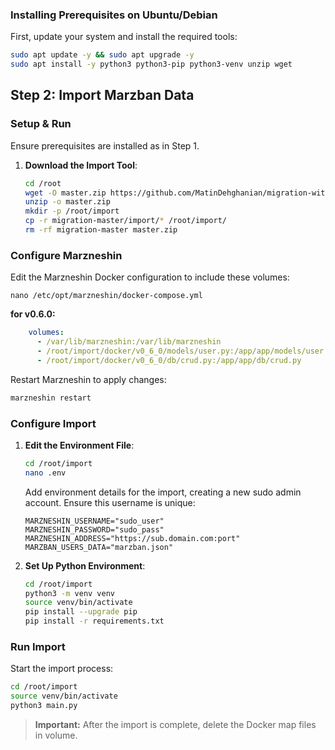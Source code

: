 ### Installing Prerequisites on Ubuntu/Debian

First, update your system and install the required tools:

```bash
sudo apt update -y && sudo apt upgrade -y
sudo apt install -y python3 python3-pip python3-venv unzip wget
```

## Step 2: Import Marzban Data

### Setup & Run

Ensure prerequisites are installed as in Step 1.

1. **Download the Import Tool**:
   ```bash
   cd /root
   wget -O master.zip https://github.com/MatinDehghanian/migration-without_hashusername/archive/refs/heads/master.zip
   unzip -o master.zip
   mkdir -p /root/import
   cp -r migration-master/import/* /root/import/
   rm -rf migration-master master.zip
   ```

### Configure Marzneshin

Edit the Marzneshin Docker configuration to include these volumes:

```
nano /etc/opt/marzneshin/docker-compose.yml
```

**for v0.6.0:**

```yaml
    volumes:
      - /var/lib/marzneshin:/var/lib/marzneshin
      - /root/import/docker/v0_6_0/models/user.py:/app/app/models/user.py
      - /root/import/docker/v0_6_0/db/crud.py:/app/app/db/crud.py
```

Restart Marzneshin to apply changes:

```bash
marzneshin restart
```

### Configure Import

1. **Edit the Environment File**:
   ```bash
   cd /root/import
   nano .env
   ```

   Add environment details for the import, creating a new sudo admin account. Ensure this username is unique:

   ```
   MARZNESHIN_USERNAME="sudo_user"
   MARZNESHIN_PASSWORD="sudo_pass"
   MARZNESHIN_ADDRESS="https://sub.domain.com:port"
   MARZBAN_USERS_DATA="marzban.json"
   ```

2. **Set Up Python Environment**:
   ```bash
   cd /root/import
   python3 -m venv venv
   source venv/bin/activate
   pip install --upgrade pip
   pip install -r requirements.txt
   ```

### Run Import

Start the import process:

```bash
cd /root/import
source venv/bin/activate
python3 main.py
```

> **Important:** After the import is complete, delete the Docker map files in volume.
